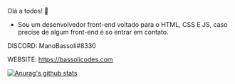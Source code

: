 Olá a todos! 👋

- Sou um desenvolvedor front-end voltado para o HTML, CSS E JS, caso precise de algum front-end é so entrar em contato.

DISCORD: ManoBassoli#8330

WEBSITE: https://bassolicodes.com


[![Anurag's github stats](https://github-readme-stats.vercel.app/api?username=BassoliCodes)](https://github.com/anuraghazra/github-readme-stats)
